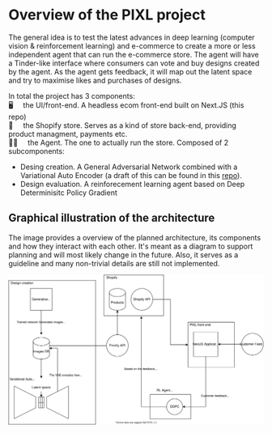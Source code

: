 # Overview of the PIXL project

The general idea is to test the latest advances in deep learning (computer vision & reinforcement learning) and e-commerce to
create a more or less independent agent that can run the e-commerce store. The agent will have a Tinder-like interface where
consumers can vote and buy designs created by the agent. As the agent gets feedback, it will map out the latent space and try to
maximise likes and purchases of designs.

In total the project has 3 components:\
:desktop_computer: &nbsp;&nbsp;&nbsp; the UI/front-end. A headless ecom front-end built on Next.JS (this repo)\
:convenience_store: &nbsp;&nbsp;&nbsp; the Shopify store. Serves as a kind of store back-end, providing product managment, payments etc.\
:student: &nbsp;&nbsp;&nbsp; the Agent. The one to actually run the store. Composed of 2 subcomponents:
- Desing creation. A General Adversarial Network combined with a Variational Auto Encoder (a draft of this can be found in this [repo](https://github.com/ErikKaum/pixlrest/)).
- Design evaluation. A reinforecement learning agent based on Deep Determinisitc Policy Gradient


## Graphical illustration of the architecture
The image provides a overview of the planned architecture, its components and how they interact with each other.
It's meant as a diagram to support planning and will most likely change in the future. Also, it serves as a guideline and many non-trivial details are still not implemented.

![diagram](./diagram.svg)
